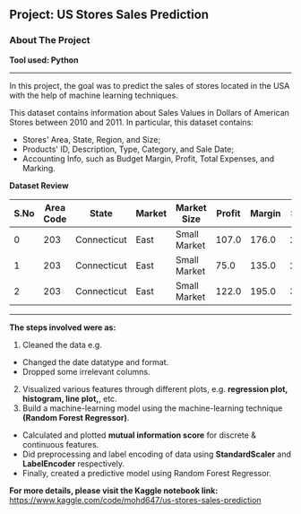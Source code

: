 ## Project: US Stores Sales Prediction
### About The Project
**Tool used: Python**

---
In this project, the goal was to predict the sales of stores located in the USA with the help of machine learning techniques. 

This dataset contains information about Sales Values in Dollars of American Stores between 2010 and 2011. In particular, this dataset contains:

- Stores' Area, State, Region, and Size;
- Products' ID, Description, Type, Category, and Sale Date;
- Accounting Info, such as Budget Margin, Profit, Total Expenses, and Marking.

**Dataset Review**

| S.No | Area Code | State       | Market | Market Size  | Profit | Margin | Sales | COGS  | Total Expenses | Marketing | Inventory | Budget Profit | Budget COGS | Budget Margin | Budget Sales | ProductId | Date                | Product Type | Product    | Type    |
|------|-----------|-------------|--------|--------------|--------|--------|-------|-------|----------------|-----------|------------|----------------|-------------|---------------|--------------|-----------|---------------------|--------------|------------|---------|
| 0    | 203       | Connecticut | East   | Small Market | 107.0  | 176.0  | 292.0 | 116.0 | 69.0           | 38.0      | 962.0      | 110.0          | 110.0       | 160.0         | 270.0        | 2         | 04/01/10 00:00:00   | Coffee       | Columbian  | Regular |
| 1    | 203       | Connecticut | East   | Small Market | 75.0   | 135.0  | 225.0 | 90.0  | 60.0           | 29.0      | 1148.0     | 90.0           | 80.0        | 130.0         | 210.0        | 2         | 07/01/10 00:00:00   | Coffee       | Columbian  | Regular |
| 2    | 203       | Connecticut | East   | Small Market | 122.0  | 195.0  | 325.0 | 130.0 | 73.0           | 42.0      | 1134.0     | 130.0          | 110.0       | 180.0         | 290.0        | 2         | 11/01/10 00:00:00   | Coffee       | Columbian  | Regular |



---
**The steps involved were as:**
1. Cleaned the data e.g.
- Changed the date datatype and format.
- Dropped some irrelevant columns.
2. Visualized various features through different plots, e.g. **regression plot, histogram, line plot,**, etc.
3. Build a machine-learning model using the machine-learning technique **(Random Forest Regressor)**.
- Calculated and plotted **mutual information score** for discrete & continuous features.
- Did preprocessing and label encoding of data using **StandardScaler** and **LabelEncoder** respectively.
- Finally, created a predictive model using Random Forest Regressor.
  

**For more details, please visit the Kaggle notebook link:**
https://www.kaggle.com/code/mohd647/us-stores-sales-prediction
